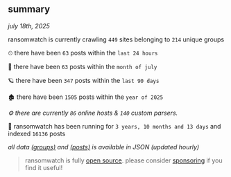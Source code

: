 
## summary
_july 18th, 2025_

ransomwatch is currently crawling `449` sites belonging to `214` unique groups

⏲ there have been `63` posts within the `last 24 hours`

🦈 there have been `63` posts within the `month of july`

🪐 there have been `347` posts within the `last 90 days`

🏚 there have been `1505` posts within the `year of 2025`

_⚙️ there are currently `86` online hosts & `140` custom parsers._

🦕 ransomwatch has been running for `3 years, 10 months and 13 days` and indexed `16136` posts

_all data  [(groups)](http://ransomwhat.telemetry.ltd/groups) and [(posts)](http://ransomwhat.telemetry.ltd/posts) is available in JSON (updated hourly)_

> ransomwatch is fully [open source](https://github.com/joshhighet/ransomwatch#ransomwatch--). please consider [sponsoring](https://github.com/sponsors/joshhighet) if you find it useful!

